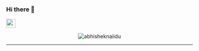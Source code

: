 ### Hi there 👋
[comment]: <> (<p><a href="https://www.twitter.com/"><img src="https://img.shields.io/badge/twitter-%231DA1F2.svg?&style=for-the-badge&logo=twitter&logoColor=white" height=25></a> )
<a href="https://www.linkedin.com/in/moohammed-gaber"><img src="https://img.shields.io/badge/linkedin-%230077B5.svg?&style=for-the-badge&logo=linkedin&logoColor=white" height=25></a>




<p align="center"> <img src="https://github-readme-stats.vercel.app/api?username=moohammed-gaber&show_icons=true&theme=gotham" alt="abhisheknaiidu" />
<!--END_SECTION:waka-->

-------
<!--
**moohammed-gaber/moohammed-gaber** is a ✨ _special_ ✨ repository because its `README.md` (this file) appears on your GitHub profile.

Here are some ideas to get you started:

- 🔭 I’m currently working on ...
- 🌱 I’m currently learning ...
- 👯 I’m looking to collaborate on ...
- 🤔 I’m looking for help with ...
- 💬 Ask me about ...
- 📫 How to reach me: ...
- 😄 Pronouns: ...
- ⚡ Fun fact: ...
-->
